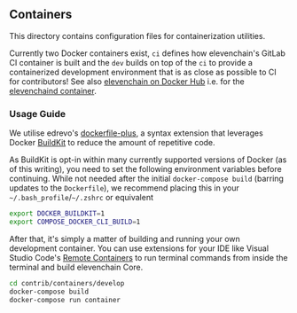 ## Containers

This directory contains configuration files for containerization utilities.

Currently two Docker containers exist, `ci` defines how elevenchain's GitLab CI container is built and the `dev` builds on top of the `ci` to provide a containerized development environment that is as close as possible to CI for contributors! See also [elevenchain on Docker Hub](https://hub.docker.com/u/elevenchainpay) i.e. for the [elevenchaind container](https://hub.docker.com/r/elevenchainpay/elevenchaind).

### Usage Guide

We utilise edrevo's [dockerfile-plus](https://github.com/edrevo/dockerfile-plus), a syntax extension that
leverages Docker [BuildKit](https://docs.docker.com/develop/develop-images/build_enhancements/) to reduce
the amount of repetitive code.

As BuildKit is opt-in within many currently supported versions of Docker (as of this writing), you need to
set the following environment variables before continuing. While not needed after the initial `docker-compose build`
(barring updates to the `Dockerfile`), we recommend placing this in your `~/.bash_profile`/`~/.zshrc` or equivalent

```bash
export DOCKER_BUILDKIT=1
export COMPOSE_DOCKER_CLI_BUILD=1
```

After that, it's simply a matter of building and running your own development container. You can use extensions
for your IDE like Visual Studio Code's [Remote Containers](https://code.visualstudio.com/docs/remote/containers)
to run terminal commands from inside the terminal and build elevenchain Core.

```bash
cd contrib/containers/develop
docker-compose build
docker-compose run container
```
